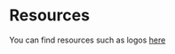 # Resources

You can find resources such as logos [here](https://github.com/IRIBHM-computational-groups/iribhm_technicals_website/tree/master/docs/ressources/)